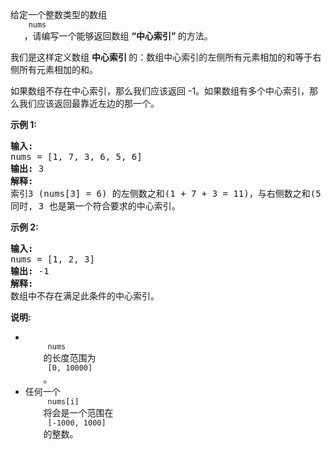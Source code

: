 <html>
 <body>
  <p>
   给定一个整数类型的数组
   <code>
    nums
   </code>
   ，请编写一个能够返回数组
   <strong>
    “中心索引”
   </strong>
   的方法。
  </p>
  <p>
   我们是这样定义数组
   <strong>
    中心索引
   </strong>
   的：数组中心索引的左侧所有元素相加的和等于右侧所有元素相加的和。
  </p>
  <p>
   如果数组不存在中心索引，那么我们应该返回 -1。如果数组有多个中心索引，那么我们应该返回最靠近左边的那一个。
  </p>
  <p>
   <strong>
    示例 1:
   </strong>
  </p>
  <pre>
<strong>输入:</strong> 
nums = [1, 7, 3, 6, 5, 6]
<strong>输出:</strong> 3
<strong>解释:</strong> 
索引3 (nums[3] = 6) 的左侧数之和(1 + 7 + 3 = 11)，与右侧数之和(5 + 6 = 11)相等。
同时, 3 也是第一个符合要求的中心索引。
</pre>
  <p>
   <strong>
    示例 2:
   </strong>
  </p>
  <pre>
<strong>输入:</strong> 
nums = [1, 2, 3]
<strong>输出:</strong> -1
<strong>解释:</strong> 
数组中不存在满足此条件的中心索引。</pre>
  <p>
   <strong>
    说明:
   </strong>
  </p>
  <ul>
   <li>
    <code>
     nums
    </code>
    的长度范围为
    <code>
     [0, 10000]
    </code>
    。
   </li>
   <li>
    任何一个
    <code>
     nums[i]
    </code>
    将会是一个范围在
    <code>
     [-1000, 1000]
    </code>
    的整数。
   </li>
  </ul>
 </body>
</html>